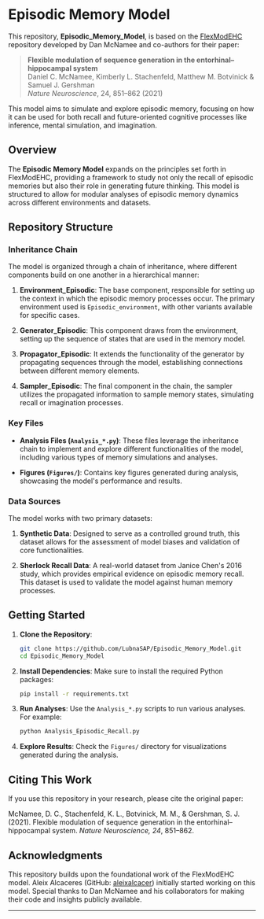 # Episodic Memory Model

This repository, **Episodic_Memory_Model**, is based on the [FlexModEHC](https://github.com/dmcnamee/FlexModEHC) repository developed by Dan McNamee and co-authors for their paper:

> **Flexible modulation of sequence generation in the entorhinal–hippocampal system**  
> Daniel C. McNamee, Kimberly L. Stachenfeld, Matthew M. Botvinick & Samuel J. Gershman  
> *Nature Neuroscience*, 24, 851–862 (2021)

This model aims to simulate and explore episodic memory, focusing on how it can be used for both recall and future-oriented cognitive processes like inference, mental simulation, and imagination.

## Overview

The **Episodic Memory Model** expands on the principles set forth in FlexModEHC, providing a framework to study not only the recall of episodic memories but also their role in generating future thinking. This model is structured to allow for modular analyses of episodic memory dynamics across different environments and datasets.

## Repository Structure

### Inheritance Chain

The model is organized through a chain of inheritance, where different components build on one another in a hierarchical manner:

1. **Environment_Episodic**: The base component, responsible for setting up the context in which the episodic memory processes occur. The primary environment used is `Episodic_environment`, with other variants available for specific cases.

2. **Generator_Episodic**: This component draws from the environment, setting up the sequence of states that are used in the memory model.

3. **Propagator_Episodic**: It extends the functionality of the generator by propagating sequences through the model, establishing connections between different memory elements.

4. **Sampler_Episodic**: The final component in the chain, the sampler utilizes the propagated information to sample memory states, simulating recall or imagination processes.

### Key Files

- **Analysis Files (`Analysis_*.py`)**: These files leverage the inheritance chain to implement and explore different functionalities of the model, including various types of memory simulations and analyses.

- **Figures (`Figures/`)**: Contains key figures generated during analysis, showcasing the model's performance and results.

### Data Sources

The model works with two primary datasets:

1. **Synthetic Data**: Designed to serve as a controlled ground truth, this dataset allows for the assessment of model biases and validation of core functionalities.

2. **Sherlock Recall Data**: A real-world dataset from Janice Chen's 2016 study, which provides empirical evidence on episodic memory recall. This dataset is used to validate the model against human memory processes.

## Getting Started

1. **Clone the Repository**:
    ```bash
    git clone https://github.com/LubnaSAP/Episodic_Memory_Model.git
    cd Episodic_Memory_Model
    ```

2. **Install Dependencies**: Make sure to install the required Python packages:
    ```bash
    pip install -r requirements.txt
    ```

3. **Run Analyses**: Use the `Analysis_*.py` scripts to run various analyses. For example:
    ```bash
    python Analysis_Episodic_Recall.py
    ```

4. **Explore Results**: Check the `Figures/` directory for visualizations generated during the analysis.

## Citing This Work

If you use this repository in your research, please cite the original paper:

McNamee, D. C., Stachenfeld, K. L., Botvinick, M. M., & Gershman, S. J. (2021). Flexible modulation of sequence generation in the entorhinal–hippocampal system. *Nature Neuroscience, 24*, 851–862.

## Acknowledgments

This repository builds upon the foundational work of the FlexModEHC model. Aleix Alcaceres (GitHub: [aleixalcacer](https://github.com/aleixalcacer)) initially started working on this model. 
Special thanks to Dan McNamee and his collaborators for making their code and insights publicly available.


--- 
